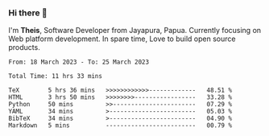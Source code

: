 ### Hi there 👋

I'm <b>Theis</b>, Software Developer from Jayapura, Papua. Currently focusing on Web platform development. In spare time, Love to build open source products.



 
 <!--START_SECTION:waka-->

```text
From: 18 March 2023 - To: 25 March 2023

Total Time: 11 hrs 33 mins

TeX        5 hrs 36 mins   >>>>>>>>>>>>-------------   48.51 %
HTML       3 hrs 50 mins   >>>>>>>>-----------------   33.28 %
Python     50 mins         >>-----------------------   07.29 %
YAML       34 mins         >------------------------   05.03 %
BibTeX     34 mins         >------------------------   04.90 %
Markdown   5 mins          -------------------------   00.79 %
```

<!--END_SECTION:waka-->
